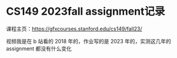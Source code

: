 # CS149 2023fall assignment记录

课程主页：https://gfxcourses.stanford.edu/cs149/fall23/

视频我是在 b 站看的 2018 年的，作业写的是 2023 年的，实测这几年的 assignment 都没有什么变化

